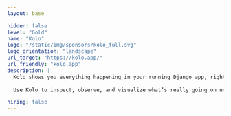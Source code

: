 ```yaml
---
layout: base

hidden: false
level: "Gold"
name: "Kolo"
logo: "/static/img/sponsors/kolo_full.svg"
logo_orientation: "landscape"
url_target: "https://kolo.app/"
url_friendly: "kolo.app"
description: |
  Kolo shows you everything happening in your running Django app, right inside VSCode. Kolo is built with the belief that when it’s really easy to see what’s going on under the hood, it’s much easier to fix problems, add new functionality, and build a strong mental model of your codebase. 
  
  Use Kolo to inspect, observe, and visualize what’s really going on under the hood, all in real-time. Explore every single executed codepath, local variables, SQL queries, and outbound HTTP requests. Spend less time gathering context, and more time writing code.

hiring: false
---
```

